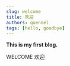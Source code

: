 ```yaml
---
slug: welcome
title: 欢迎
authors: quennel
tags: [hello, goodbye]
---
```


**This is my first blog.**

WELCOME
欢迎
